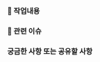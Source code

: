 ### 📝 작업내용

<!-- 작업하신 내용을 간단하게 작성해주세요. -->

### 🐞 관련 이슈

<!-- 작업 시작 전 할당한 이슈를 closed와 함께 이슈 번호를 작성해주시면 merge 시 이슈가 closed 됩니다.
  ex) closed #1
-->

### 궁금한 사항 또는 공유할 사항

<!-- 팀원들과 공유 또는 궁금한 내용이 있다면 작성해주세요. -->
